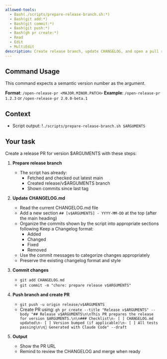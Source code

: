 ```yaml
---
allowed-tools:
  - Bash(./scripts/prepare-release-branch.sh:*)
  - Bash(git add:*)
  - Bash(git commit:*)
  - Bash(git push:*)
  - Bash(gh pr create:*)
  - Read
  - Edit
  - MultiEdit
description: Create release branch, update CHANGELOG, and open a pull request
---
```


## Command Usage

This command expects a semantic version number as the argument.

**Format**: `/open-release-pr <MAJOR.MINOR.PATCH>`
**Example**: `/open-release-pr 1.2.3` or `/open-release-pr 2.0.0-beta.1`

## Context

- Script output: !`./scripts/prepare-release-branch.sh $ARGUMENTS`

## Your task

Create a release PR for version $ARGUMENTS with these steps:

1. **Prepare release branch**
   - The script has already:
     - Fetched and checked out latest main
     - Created release/v$ARGUMENTS branch
     - Shown commits since last tag

2. **Update CHANGELOG.md**
   - Read the current CHANGELOG.md file
   - Add a new section `## [v$ARGUMENTS] - YYYY-MM-DD` at the top (after the main heading)
   - Organize the commits shown by the script into appropriate sections following Keep a Changelog format:
     - Added
     - Changed
     - Fixed
     - Removed
   - Use the commit messages to categorize changes appropriately
   - Preserve the existing changelog format and style

3. **Commit changes**
   - `git add CHANGELOG.md`
   - `git commit -m "chore: prepare release v$ARGUMENTS"`

4. **Push branch and create PR**
   - `git push -u origin release/v$ARGUMENTS`
   - Create PR using: `gh pr create --title "Release v$ARGUMENTS" --body "## Release v$ARGUMENTS\n\nThis PR prepares the release for version $ARGUMENTS.\n\n### Checklist\n- [ ] CHANGELOG.md updated\n- [ ] Version bumped (if applicable)\n- [ ] All tests passing\n\n🤖 Generated with Claude Code" --draft`

5. **Output**
   - Show the PR URL
   - Remind to review the CHANGELOG and merge when ready
